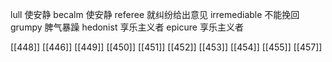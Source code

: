 




lull 使安静
becalm 使安静
referee 就纠纷给出意见
irremediable 不能挽回
grumpy 脾气暴躁
hedonist 享乐主义者
epicure 享乐主义者

[[448]]
[[446]]
[[449]]
[[450]]
[[451]]
[[452]]
[[453]]
[[454]]
[[455]]
[[457]]